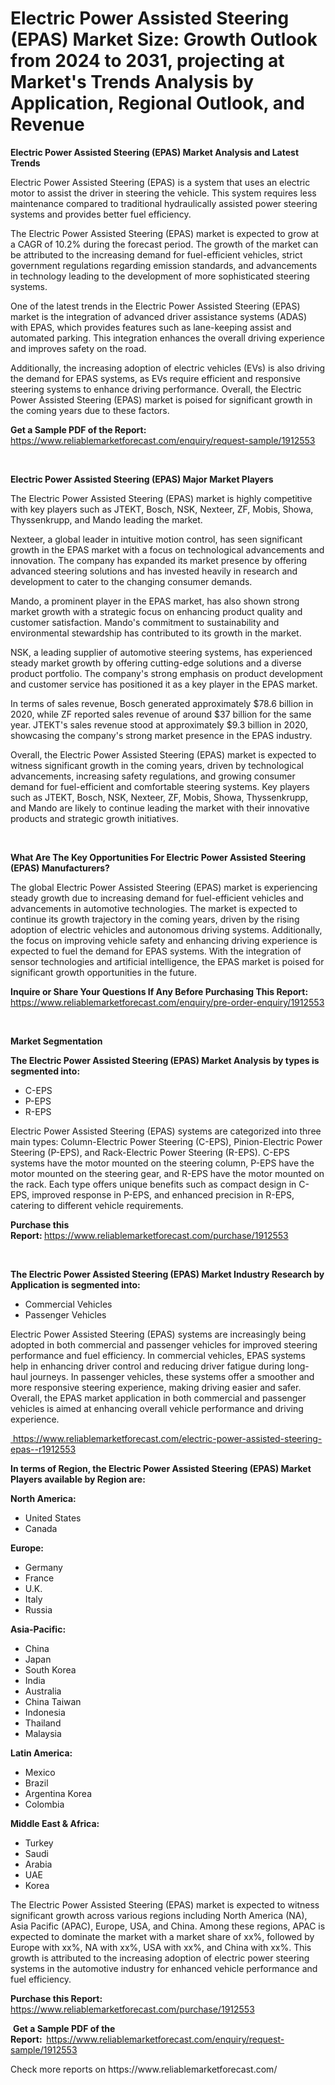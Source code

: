 <p><h1>Electric Power Assisted Steering (EPAS) Market Size: Growth Outlook from 2024 to 2031, projecting at Market's Trends Analysis by Application, Regional Outlook, and Revenue</h1></p><p><strong>Electric Power Assisted Steering (EPAS) Market Analysis and Latest Trends</strong></p>
<p><p>Electric Power Assisted Steering (EPAS) is a system that uses an electric motor to assist the driver in steering the vehicle. This system requires less maintenance compared to traditional hydraulically assisted power steering systems and provides better fuel efficiency.</p><p>The Electric Power Assisted Steering (EPAS) market is expected to grow at a CAGR of 10.2% during the forecast period. The growth of the market can be attributed to the increasing demand for fuel-efficient vehicles, strict government regulations regarding emission standards, and advancements in technology leading to the development of more sophisticated steering systems.</p><p>One of the latest trends in the Electric Power Assisted Steering (EPAS) market is the integration of advanced driver assistance systems (ADAS) with EPAS, which provides features such as lane-keeping assist and automated parking. This integration enhances the overall driving experience and improves safety on the road.</p><p>Additionally, the increasing adoption of electric vehicles (EVs) is also driving the demand for EPAS systems, as EVs require efficient and responsive steering systems to enhance driving performance. Overall, the Electric Power Assisted Steering (EPAS) market is poised for significant growth in the coming years due to these factors.</p></p>
<p><strong>Get a Sample PDF of the Report:&nbsp;</strong> <a href="https://www.reliablemarketforecast.com/enquiry/request-sample/1912553">https://www.reliablemarketforecast.com/enquiry/request-sample/1912553</a></p>
<p>&nbsp;</p>
<p><strong>Electric Power Assisted Steering (EPAS) Major Market Players</strong></p>
<p><p>The Electric Power Assisted Steering (EPAS) market is highly competitive with key players such as JTEKT, Bosch, NSK, Nexteer, ZF, Mobis, Showa, Thyssenkrupp, and Mando leading the market. </p><p>Nexteer, a global leader in intuitive motion control, has seen significant growth in the EPAS market with a focus on technological advancements and innovation. The company has expanded its market presence by offering advanced steering solutions and has invested heavily in research and development to cater to the changing consumer demands.</p><p>Mando, a prominent player in the EPAS market, has also shown strong market growth with a strategic focus on enhancing product quality and customer satisfaction. Mando's commitment to sustainability and environmental stewardship has contributed to its growth in the market.</p><p>NSK, a leading supplier of automotive steering systems, has experienced steady market growth by offering cutting-edge solutions and a diverse product portfolio. The company's strong emphasis on product development and customer service has positioned it as a key player in the EPAS market.</p><p>In terms of sales revenue, Bosch generated approximately $78.6 billion in 2020, while ZF reported sales revenue of around $37 billion for the same year. JTEKT's sales revenue stood at approximately $9.3 billion in 2020, showcasing the company's strong market presence in the EPAS industry.</p><p>Overall, the Electric Power Assisted Steering (EPAS) market is expected to witness significant growth in the coming years, driven by technological advancements, increasing safety regulations, and growing consumer demand for fuel-efficient and comfortable steering systems. Key players such as JTEKT, Bosch, NSK, Nexteer, ZF, Mobis, Showa, Thyssenkrupp, and Mando are likely to continue leading the market with their innovative products and strategic growth initiatives.</p></p>
<p>&nbsp;</p>
<p><strong>What Are The Key Opportunities For Electric Power Assisted Steering (EPAS) Manufacturers?</strong></p>
<p><p>The global Electric Power Assisted Steering (EPAS) market is experiencing steady growth due to increasing demand for fuel-efficient vehicles and advancements in automotive technologies. The market is expected to continue its growth trajectory in the coming years, driven by the rising adoption of electric vehicles and autonomous driving systems. Additionally, the focus on improving vehicle safety and enhancing driving experience is expected to fuel the demand for EPAS systems. With the integration of sensor technologies and artificial intelligence, the EPAS market is poised for significant growth opportunities in the future.</p></p>
<p><strong>Inquire or Share Your Questions If Any Before Purchasing This Report:</strong> <a href="https://www.reliablemarketforecast.com/enquiry/pre-order-enquiry/1912553">https://www.reliablemarketforecast.com/enquiry/pre-order-enquiry/1912553</a></p>
<p>&nbsp;</p>
<p><strong>Market Segmentation</strong></p>
<p><strong>The Electric Power Assisted Steering (EPAS) Market Analysis by types is segmented into:</strong></p>
<p><ul><li>C-EPS</li><li>P-EPS</li><li>R-EPS</li></ul></p>
<p><p>Electric Power Assisted Steering (EPAS) systems are categorized into three main types: Column-Electric Power Steering (C-EPS), Pinion-Electric Power Steering (P-EPS), and Rack-Electric Power Steering (R-EPS). C-EPS systems have the motor mounted on the steering column, P-EPS have the motor mounted on the steering gear, and R-EPS have the motor mounted on the rack. Each type offers unique benefits such as compact design in C-EPS, improved response in P-EPS, and enhanced precision in R-EPS, catering to different vehicle requirements.</p></p>
<p><strong>Purchase this Report:&nbsp;</strong><a href="https://www.reliablemarketforecast.com/purchase/1912553">https://www.reliablemarketforecast.com/purchase/1912553</a></p>
<p>&nbsp;</p>
<p><strong>The Electric Power Assisted Steering (EPAS) Market Industry Research by Application is segmented into:</strong></p>
<p><ul><li>Commercial Vehicles</li><li>Passenger Vehicles</li></ul></p>
<p><p>Electric Power Assisted Steering (EPAS) systems are increasingly being adopted in both commercial and passenger vehicles for improved steering performance and fuel efficiency. In commercial vehicles, EPAS systems help in enhancing driver control and reducing driver fatigue during long-haul journeys. In passenger vehicles, these systems offer a smoother and more responsive steering experience, making driving easier and safer. Overall, the EPAS market application in both commercial and passenger vehicles is aimed at enhancing overall vehicle performance and driving experience.</p></p>
<p><a href="https://www.reliablemarketforecast.com/electric-power-assisted-steering-epas--r1912553">&nbsp;https://www.reliablemarketforecast.com/electric-power-assisted-steering-epas--r1912553</a></p>
<p><strong>In terms of Region, the Electric Power Assisted Steering (EPAS) Market Players available by Region are:</strong></p>
<p>
    <p> <strong> North America: </strong>
        <ul>
            <li>United States</li>
            <li>Canada</li>
        </ul>
        </p> 
    <p> <strong> Europe: </strong>
        <ul>
            <li>Germany</li>
            <li>France</li>
            <li>U.K.</li>
            <li>Italy</li>
            <li>Russia</li>
        </ul>
        </p> 
    <p> <strong> Asia-Pacific: </strong>
        <ul>
            <li>China</li>
            <li>Japan</li>
            <li>South Korea</li>
            <li>India</li>
            <li>Australia</li>
            <li>China Taiwan</li>
            <li>Indonesia</li>
            <li>Thailand</li>
            <li>Malaysia</li>
        </ul>
        </p> 
    <p> <strong> Latin America: </strong>
        <ul>
            <li>Mexico</li>
            <li>Brazil</li>
            <li>Argentina Korea</li>
            <li>Colombia</li>
        </ul>
        </p> 
    <p> <strong> Middle East & Africa: </strong>
        <ul>
            <li>Turkey</li>
            <li>Saudi</li>
            <li>Arabia</li>
            <li>UAE</li>
            <li>Korea</li>
        </ul>
    </p>
    </p>
<p><p>The Electric Power Assisted Steering (EPAS) market is expected to witness significant growth across various regions including North America (NA), Asia Pacific (APAC), Europe, USA, and China. Among these regions, APAC is expected to dominate the market with a market share of xx%, followed by Europe with xx%, NA with xx%, USA with xx%, and China with xx%. This growth is attributed to the increasing adoption of electric power steering systems in the automotive industry for enhanced vehicle performance and fuel efficiency.</p></p>
<p><strong>Purchase this Report: </strong><a href="https://www.reliablemarketforecast.com/purchase/1912553">https://www.reliablemarketforecast.com/purchase/1912553</a></p>
<p>&nbsp;<strong>Get a Sample PDF of the Report:&nbsp;&nbsp;</strong><a href="https://www.reliablemarketforecast.com/enquiry/request-sample/1912553">https://www.reliablemarketforecast.com/enquiry/request-sample/1912553</a></p>
<p><strong></strong></p>
<p>Check more reports on https://www.reliablemarketforecast.com/</p>